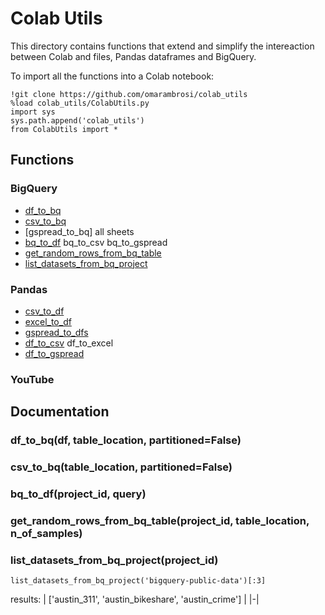 # Colab Utils
This directory contains functions that extend and simplify the intereaction between Colab and files, Pandas dataframes and BigQuery.

To import all the functions into a Colab notebook:
```colab
!git clone https://github.com/omarambrosi/colab_utils
%load colab_utils/ColabUtils.py
import sys
sys.path.append('colab_utils')
from ColabUtils import *
```

## Functions
### BigQuery
* [df_to_bq](#df_to_bq)
* [csv_to_bq](#csv_to_bq)
* [gspread_to_bq] all sheets
* [bq_to_df](#bq_to_df)
bq_to_csv
bq_to_gspread
* [get_random_rows_from_bq_table](#get_random_rows_from_bq_table)
* [list_datasets_from_bq_project](#list_datasets_from_bq_project)

### Pandas
* [csv_to_df](#csv_to_df)
* [excel_to_df](#excel_to_df)
* [gspread_to_dfs](#gspread_to_dfs)
* [df_to_csv](#df_to_csv)
df_to_excel
* [df_to_gspread](#df_to_gspread)

### YouTube

## Documentation
### df_to_bq(df, table_location, partitioned=False)
### csv_to_bq(table_location, partitioned=False)
### bq_to_df(project_id, query)
### get_random_rows_from_bq_table(project_id, table_location, n_of_samples)
### list_datasets_from_bq_project(project_id)
```colab
list_datasets_from_bq_project('bigquery-public-data')[:3]
```
results:
| ['austin_311', 'austin_bikeshare', 'austin_crime'] |
|-|
